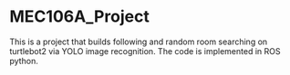 # MEC106A_Project
This is a project that builds following and random room searching on turtlebot2 via YOLO image recognition. 
The code is implemented in ROS python.
